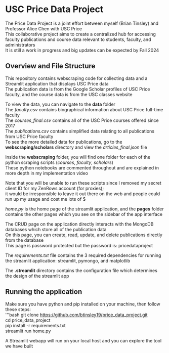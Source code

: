 # USC Price Data Project

The Price Data Project is a joint effort between myself (Brian Tinsley) and Professor Alice Chen with USC Price  
This collaborative project aims to create a centralized hub for accessing faculty publications and course data relevant to students, faculty, and administrators  
It is still a work in progress and big updates can be expected by Fall 2024  

## Overview and File Structure

This repository contains webscraping code for collecting data and a Streamlit application that displays USC Price data  
The publication data is from the Google Scholar profiles of USC Price faculty, and the course data is from the USC classes website  


To view the data, you can navigate to the **data** folder  
The *faculty.csv* contains biographical information about USC Price full-time faculty  
The *courses_final.csv* contains all of the USC Price courses offered since 2017  
The *publications.csv* contains simplified data relating to all publications from USC Price faculty  
To see the more detailed data for publications, go to the **webscraping/scholars** directory and view the *articles_final.json* file  

Inside the **webscraping** folder, you will find one folder for each of the python scraping scripts (*courses*, *faculty*, *scholars*)  
These python notebooks are commented throughout and are explained in more depth in my implementation video  

Note that you will be unable to run these scripts since I removed my secret client ID for my ZenRows account (for proxies);  
it would be irresponsible to leave it out there on the web and people could run up my usage and cost me lots of $  

*home.py* is the home page of the streamlit application, and the **pages** folder contains the other pages which you see on the sidebar of the app interface  

The CRUD page on the application directly interacts with the MongoDB databases which store all of the publication data  
On this page, you can create, read, update, and delete publications directly from the database  
This page is password protected but the password is: pricedataproject  

The *requirements.txt* file contains the 3 required dependencies for running the streamlit application: streamlit, pymongo, and matplotlib  

The **.streamlit** directory contains the configuration file which determines the design of the streamlit app  

## Running the application

Make sure you have python and pip installed on your machine, then follow these steps:  
'''bash
git clone https://github.com/btinsley19/price_data_project.git  
cd price_data_project  
pip install -r requirements.txt  
streamlit run home.py  

A Streamlit webapp will run on your local host and you can explore the tool we have built